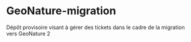 # GeoNature-migration
Dépôt provisoire visant à gérer des tickets dans le cadre de la migration vers GeoNature 2
